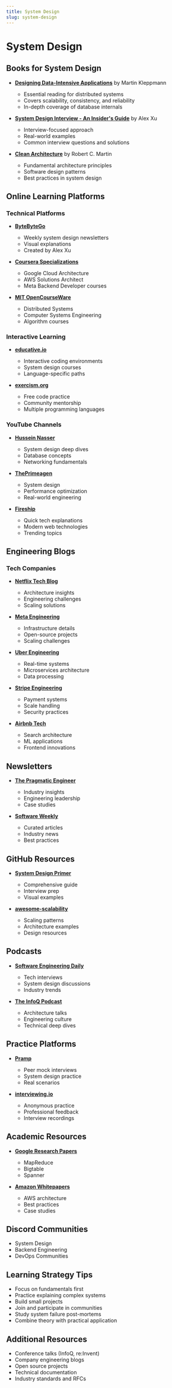 ```yaml
---
title: System Design
slug: system-design
---
```


# System Design

## Books for System Design

- **[Designing Data-Intensive Applications](https://www.oreilly.com/library/view/designing-data-intensive-applications/9781491903065/)** by Martin Kleppmann
  - Essential reading for distributed systems
  - Covers scalability, consistency, and reliability
  - In-depth coverage of database internals

- **[System Design Interview - An Insider's Guide](https://www.amazon.com/System-Design-Interview-insiders-guide/dp/099666280X)** by Alex Xu
  - Interview-focused approach
  - Real-world examples
  - Common interview questions and solutions

- **[Clean Architecture](https://www.oreilly.com/library/view/clean-architecture-a/9780134494166/)** by Robert C. Martin
  - Fundamental architecture principles
  - Software design patterns
  - Best practices in system design

## Online Learning Platforms

### Technical Platforms

- **[ByteByteGo](https://bytebytego.com)**
  - Weekly system design newsletters
  - Visual explanations
  - Created by Alex Xu

- **[Coursera Specializations](https://www.coursera.org)**
  - Google Cloud Architecture
  - AWS Solutions Architect
  - Meta Backend Developer courses

- **[MIT OpenCourseWare](https://ocw.mit.edu)**
  - Distributed Systems
  - Computer Systems Engineering
  - Algorithm courses

### Interactive Learning

- **[educative.io](https://www.educative.io)**
  - Interactive coding environments
  - System design courses
  - Language-specific paths

- **[exercism.org](https://exercism.org)**
  - Free code practice
  - Community mentorship
  - Multiple programming languages

### YouTube Channels

- **[Hussein Nasser](https://www.youtube.com/c/HusseinNasser)**
  - System design deep dives
  - Database concepts
  - Networking fundamentals

- **[ThePrimeagen](https://www.youtube.com/c/ThePrimeagen)**
  - System design
  - Performance optimization
  - Real-world engineering

- **[Fireship](https://www.youtube.com/c/Fireship)**
  - Quick tech explanations
  - Modern web technologies
  - Trending topics

## Engineering Blogs

### Tech Companies

- **[Netflix Tech Blog](https://netflixtechblog.com)**
  - Architecture insights
  - Engineering challenges
  - Scaling solutions

- **[Meta Engineering](https://engineering.fb.com)**
  - Infrastructure details
  - Open-source projects
  - Scaling challenges

- **[Uber Engineering](https://eng.uber.com)**
  - Real-time systems
  - Microservices architecture
  - Data processing

- **[Stripe Engineering](https://stripe.com/blog/category/engineering)**
  - Payment systems
  - Scale handling
  - Security practices

- **[Airbnb Tech](https://medium.com/airbnb-engineering)**
  - Search architecture
  - ML applications
  - Frontend innovations

## Newsletters

- **[The Pragmatic Engineer](https://blog.pragmaticengineer.com)**
  - Industry insights
  - Engineering leadership
  - Case studies

- **[Software Weekly](https://softwareweekly.com)**
  - Curated articles
  - Industry news
  - Best practices

## GitHub Resources

- **[System Design Primer](https://github.com/donnemartin/system-design-primer)**
  - Comprehensive guide
  - Interview prep
  - Visual examples

- **[awesome-scalability](https://github.com/binhnguyennus/awesome-scalability)**
  - Scaling patterns
  - Architecture examples
  - Design resources

## Podcasts

- **[Software Engineering Daily](https://softwareengineeringdaily.com)**
  - Tech interviews
  - System design discussions
  - Industry trends

- **[The InfoQ Podcast](https://www.infoq.com/podcasts)**
  - Architecture talks
  - Engineering culture
  - Technical deep dives

## Practice Platforms

- **[Pramp](https://www.pramp.com)**
  - Peer mock interviews
  - System design practice
  - Real scenarios

- **[interviewing.io](https://interviewing.io)**
  - Anonymous practice
  - Professional feedback
  - Interview recordings

## Academic Resources

- **[Google Research Papers](https://research.google/pubs)**
  - MapReduce
  - Bigtable
  - Spanner

- **[Amazon Whitepapers](https://aws.amazon.com/architecture/whitepapers)**
  - AWS architecture
  - Best practices
  - Case studies

## Discord Communities

- System Design
- Backend Engineering
- DevOps Communities

## Learning Strategy Tips

- Focus on fundamentals first
- Practice explaining complex systems
- Build small projects
- Join and participate in communities
- Study system failure post-mortems
- Combine theory with practical application

## Additional Resources

- Conference talks (InfoQ, re:Invent)
- Company engineering blogs
- Open source projects
- Technical documentation
- Industry standards and RFCs
